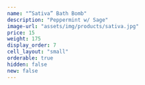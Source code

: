 ```yaml
---
name: "“Sativa” Bath Bomb"
description: "Peppermint w/ Sage"
image-url: "assets/img/products/sativa.jpg"
price: 15
weight: 175
display_order: 7
cell_layout: "small"
orderable: true
hidden: false
new: false
---
```

